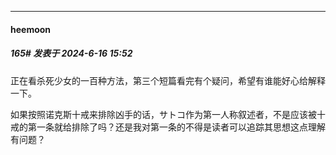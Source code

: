 ﻿
*****

####  heemoon  
##### 165#       发表于 2024-6-16 15:52

正在看杀死少女的一百种方法，第三个短篇看完有个疑问，希望有谁能好心给解释一下。

如果按照诺克斯十戒来排除凶手的话，サトコ作为第一人称叙述者，不是应该被十戒的第一条就给排除了吗？还是我对第一条的不得是读者可以追踪其思想这点理解有问题？

